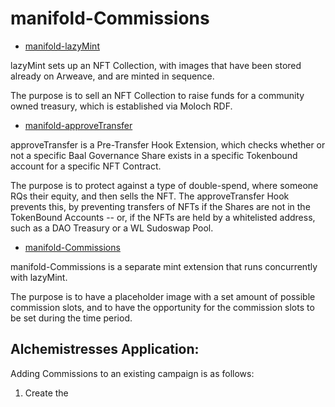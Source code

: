 # manifold-Commissions

* [manifold-lazyMint](https://github.com/SiloHaus/manifold-lazyMint)

lazyMint sets up an NFT Collection, with images that have been stored already on Arweave, and are minted in sequence.

The purpose is to sell an NFT Collection to raise funds for a community owned treasury, which is established via Moloch RDF.

* [manifold-approveTransfer](https://github.com/SiloHaus/manifold-approveTransfer)

approveTransfer is a Pre-Transfer Hook Extension, which checks whether or not a specific Baal Governance Share exists in a specific Tokenbound account for a specific NFT Contract.

The purpose is to protect against a type of double-spend, where someone RQs their equity, and then sells the NFT. The approveTransfer Hook prevents this, by preventing transfers of NFTs if the Shares are not in the TokenBound Accounts -- or, if the NFTs are held by a whitelisted address, such as a DAO Treasury or a WL Sudoswap Pool.

* [manifold-Commissions](https://github.com/SiloHaus/manifold-Commissions)

manifold-Commissions is a separate mint extension that runs concurrently with lazyMint. 

The purpose is to have a placeholder image with a set amount of possible commission slots, and to have the opportunity for the commission slots to be set during the time period.

## Alchemistresses Application: 

Adding Commissions to an existing campaign is as follows: 

1) Create the
